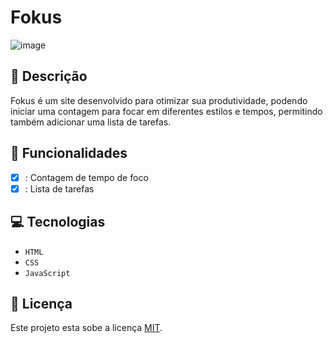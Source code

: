 # Fokus

![image](https://github.com/user-attachments/assets/e801dad6-3134-42aa-809a-c0ad0e6fee26)

## 📑 Descrição

Fokus é um site desenvolvido para otimizar sua produtividade, podendo iniciar uma contagem para focar em diferentes estilos e tempos, permitindo também adicionar uma lista de tarefas.

## 🎯 Funcionalidades

- [x] : Contagem de tempo de foco <br>
- [x] : Lista de tarefas 

## 💻 Tecnologias 

- `HTML`
- `CSS`
- `JavaScript`

## 🚧 Licença

Este projeto esta sobe a licença [MIT](./LICENSE).
